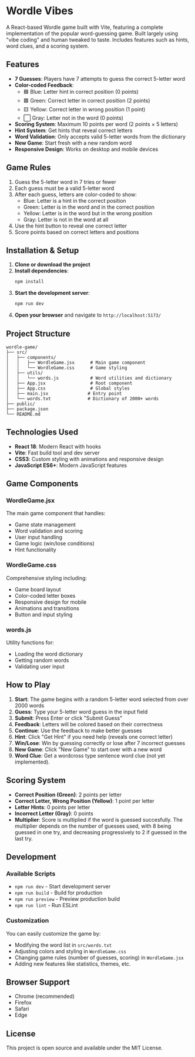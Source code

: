 # Wordle Vibes

A React-based Wordle game built with Vite, featuring a complete implementation of the popular word-guessing game. Built largely using "vibe coding" and human tweaked to taste. Includes features such as hints, word clues, and a scoring system. 

## Features

- **7 Guesses**: Players have 7 attempts to guess the correct 5-letter word
- **Color-coded Feedback**: 
  - 🟦 Blue: Letter hint in correct position (0 points)
  - 🟩 Green: Correct letter in correct position (2 points)
  - 🟨 Yellow: Correct letter in wrong position (1 point)
  - ⬜ Gray: Letter not in the word (0 points)
- **Scoring System**: Maximum 10 points per word (2 points × 5 letters)
- **Hint System**: Get hints that reveal correct letters
- **Word Validation**: Only accepts valid 5-letter words from the dictionary
- **New Game**: Start fresh with a new random word
- **Responsive Design**: Works on desktop and mobile devices

## Game Rules

1. Guess the 5-letter word in 7 tries or fewer
2. Each guess must be a valid 5-letter word
3. After each guess, letters are color-coded to show:
   - Blue: Letter is a hint in the correct position
   - Green: Letter is in the word and in the correct position
   - Yellow: Letter is in the word but in the wrong position
   - Gray: Letter is not in the word at all
4. Use the hint button to reveal one correct letter
5. Score points based on correct letters and positions

## Installation & Setup

1. **Clone or download the project**
2. **Install dependencies**:
   ```bash
   npm install
   ```
3. **Start the development server**:
   ```bash
   npm run dev
   ```
4. **Open your browser** and navigate to `http://localhost:5173/`

## Project Structure

```
wordle-game/
├── src/
│   ├── components/
│   │   ├── WordleGame.jsx      # Main game component
│   │   └── WordleGame.css      # Game styling
│   ├── utils/
│   │   └── words.js            # Word utilities and dictionary
│   ├── App.jsx                 # Root component
│   ├── App.css                 # Global styles
│   ├── main.jsx               # Entry point
│   └── words.txt              # Dictionary of 2000+ words
├── public/
├── package.json
└── README.md
```

## Technologies Used

- **React 18**: Modern React with hooks
- **Vite**: Fast build tool and dev server
- **CSS3**: Custom styling with animations and responsive design
- **JavaScript ES6+**: Modern JavaScript features

## Game Components

### WordleGame.jsx
The main game component that handles:
- Game state management
- Word validation and scoring
- User input handling
- Game logic (win/lose conditions)
- Hint functionality

### WordleGame.css
Comprehensive styling including:
- Game board layout
- Color-coded letter boxes
- Responsive design for mobile
- Animations and transitions
- Button and input styling

### words.js
Utility functions for:
- Loading the word dictionary
- Getting random words
- Validating user input

## How to Play

1. **Start**: The game begins with a random 5-letter word selected from over 2000 words
2. **Guess**: Type your 5-letter word guess in the input field
3. **Submit**: Press Enter or click "Submit Guess"
4. **Feedback**: Letters will be colored based on their correctness
5. **Continue**: Use the feedback to make better guesses
6. **Hint**: Click "Get Hint" if you need help (reveals one correct letter)
7. **Win/Lose**: Win by guessing correctly or lose after 7 incorrect guesses
8. **New Game**: Click "New Game" to start over with a new word
9. **Word Clue**: Get a wordcross type sentence word clue (not yet implemented).

## Scoring System

- **Correct Position (Green)**: 2 points per letter
- **Correct Letter, Wrong Position (Yellow)**: 1 point per letter
- **Letter Hints**: 0 points per letter
- **Incorrect Letter (Gray)**: 0 points
- **Multiplier**: Score is multiplied if the word is guessed succesfully. The multiplier depends
on the number of guesses used, with 8 being guessed in one try, and decreasing
progressively to 2 if guessed in the last try.

## Development

### Available Scripts

- `npm run dev` - Start development server
- `npm run build` - Build for production
- `npm run preview` - Preview production build
- `npm run lint` - Run ESLint

### Customization

You can easily customize the game by:
- Modifying the word list in `src/words.txt`
- Adjusting colors and styling in `WordleGame.css`
- Changing game rules (number of guesses, scoring) in `WordleGame.jsx`
- Adding new features like statistics, themes, etc.

## Browser Support

- Chrome (recommended)
- Firefox
- Safari
- Edge

## License

This project is open source and available under the MIT License.
